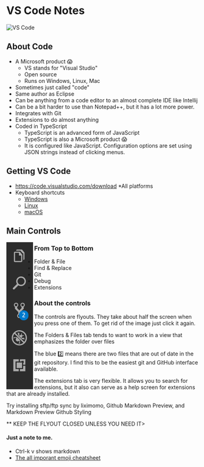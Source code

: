 # VS Code Notes

![VS Code](https://4.bp.blogspot.com/-eKrR2PQa8NU/WuFILpzwHfI/AAAAAAAANmk/Fcli9c2owAE1xhQCVB0t6l36kP-o5NO6gCLcBGAs/s1600/vscode.png)

## About Code

* A Microsoft product :scream:
  * VS stands for "Visual Studio"
  * Open source
  * Runs on Windows, Linux, Mac
* Sometimes just called "code"
* Same author as Eclipse
* Can be anything from a code editor to an almost complete IDE like Intellij
* Can be a bit harder to use than Notepad++, but it has a lot more power.
* Integrates with Git
* Extensions to do almost anything
* Coded in TypeScript
  * TypeScript is an advanced form of JavaScript
  * TypeScript is also a Microsoft product :scream:
  * It is configured like JavaScript.  Configuration options are set using JSON strings instead of clicking menus.

## Getting VS Code

* https://code.visualstudio.com/download
  *All platforms
* Keyboard shortcuts
  * [Windows](https://code.visualstudio.com/shortcuts/keyboard-shortcuts-windows.pdf)
  * [Linux](https://code.visualstudio.com/shortcuts/keyboard-shortcuts-linux.pdf)
  * [macOS](https://code.visualstudio.com/shortcuts/keyboard-shortcuts-macos.pdf)

## Main Controls

<img src="codeIcons.png" style="float:left" />

### From Top to Bottom

* Folder & File
* Find & Replace
* Git
* Debug
* Extensions

### About the controls

The controls are flyouts.  They take about half the screen when you press one of them.  To get rid of the image just click it again.

The Folders & Files tab tends to want to work in a view that emphasizes the folder over files

The blue  :two: means there are two files that are out of date in the git repository.  I find this to be the easiest git and GitHub interface available.

The extensions tab is very flexible.  It allows you to search for extensions, but it also can serve as a help screen for extensions that are already installed.

Try installing sftp/ftp sync by liximomo, Github Markdown Preview, and Markdown Preview Github Styling

** KEEP THE FLYOUT CLOSED UNLESS YOU NEED IT>

#### Just a note to me.

* Ctrl-k v shows markdown
* [The all imporant emoji cheatsheet](https://www.webpagefx.com/tools/emoji-cheat-sheet/)